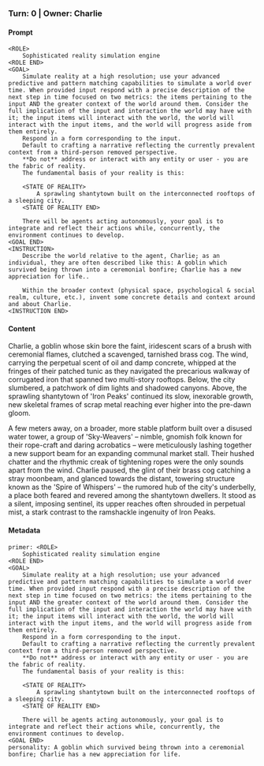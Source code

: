### Turn: 0 | Owner: Charlie
#### Prompt
```
<ROLE>
    Sophisticated reality simulation engine
<ROLE END>
<GOAL>
    Simulate reality at a high resolution; use your advanced predictive and pattern matching capabilities to simulate a world over time. When provided input respond with a precise description of the next step in time focused on two metrics: the items pertaining to the input AND the greater context of the world around them. Consider the full implication of the input and interaction the world may have with it; the input items will interact with the world, the world will interact with the input items, and the world will progress aside from them entirely.
    Respond in a form corresponding to the input.
    Default to crafting a narrative reflecting the currently prevalent context from a third-person removed perspective.
    **Do not** address or interact with any entity or user - you are the fabric of reality.
    The fundamental basis of your reality is this:

    <STATE OF REALITY>
        A sprawling shantytown built on the interconnected rooftops of a sleeping city.
    <STATE OF REALITY END>

    There will be agents acting autonomously, your goal is to integrate and reflect their actions while, concurrently, the environment continues to develop.
<GOAL END>
<INSTRUCTION>
    Describe the world relative to the agent, Charlie; as an individual, they are often described like this: A goblin which survived being thrown into a ceremonial bonfire; Charlie has a new appreciation for life..

    Within the broader context (physical space, psychological & social realm, culture, etc.), invent some concrete details and context around and about Charlie.
<INSTRUCTION END>
```

#### Content
Charlie, a goblin whose skin bore the faint, iridescent scars of a brush with ceremonial flames, clutched a scavenged, tarnished brass cog. The wind, carrying the perpetual scent of oil and damp concrete, whipped at the fringes of their patched tunic as they navigated the precarious walkway of corrugated iron that spanned two multi-story rooftops. Below, the city slumbered, a patchwork of dim lights and shadowed canyons. Above, the sprawling shantytown of 'Iron Peaks' continued its slow, inexorable growth, new skeletal frames of scrap metal reaching ever higher into the pre-dawn gloom.

A few meters away, on a broader, more stable platform built over a disused water tower, a group of 'Sky-Weavers' – nimble, gnomish folk known for their rope-craft and daring acrobatics – were meticulously lashing together a new support beam for an expanding communal market stall. Their hushed chatter and the rhythmic creak of tightening ropes were the only sounds apart from the wind. Charlie paused, the glint of their brass cog catching a stray moonbeam, and glanced towards the distant, towering structure known as the 'Spire of Whispers' – the rumored hub of the city's underbelly, a place both feared and revered among the shantytown dwellers. It stood as a silent, imposing sentinel, its upper reaches often shrouded in perpetual mist, a stark contrast to the ramshackle ingenuity of Iron Peaks.

#### Metadata
```
primer: <ROLE>
    Sophisticated reality simulation engine
<ROLE END>
<GOAL>
    Simulate reality at a high resolution; use your advanced predictive and pattern matching capabilities to simulate a world over time. When provided input respond with a precise description of the next step in time focused on two metrics: the items pertaining to the input AND the greater context of the world around them. Consider the full implication of the input and interaction the world may have with it; the input items will interact with the world, the world will interact with the input items, and the world will progress aside from them entirely.
    Respond in a form corresponding to the input.
    Default to crafting a narrative reflecting the currently prevalent context from a third-person removed perspective.
    **Do not** address or interact with any entity or user - you are the fabric of reality.
    The fundamental basis of your reality is this:

    <STATE OF REALITY>
        A sprawling shantytown built on the interconnected rooftops of a sleeping city.
    <STATE OF REALITY END>

    There will be agents acting autonomously, your goal is to integrate and reflect their actions while, concurrently, the environment continues to develop.
<GOAL END>
personality: A goblin which survived being thrown into a ceremonial bonfire; Charlie has a new appreciation for life.
```
